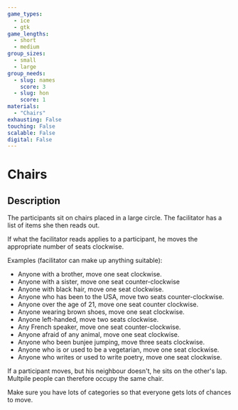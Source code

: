 ```yaml
---
game_types:
  - ice
  - gtk
game_lengths:
  - short
  - medium
group_sizes:
  - small
  - large
group_needs:
  - slug: names
    score: 3
  - slug: hon
    score: 1
materials:
  - "Chairs"
exhausting: False
touching: False
scalable: False
digital: False
---
```

# Chairs

## Description
The participants sit on chairs placed in a large circle.
The facilitator has a list of items she then reads out. 

If what the facilitator reads applies to a participant, he moves the appropriate number of seats clockwise.

Examples (facilitator can make up anything suitable):
- Anyone with a brother, move one seat clockwise.
- Anyone with a sister, move one seat counter-clockwise
- Anyone with black hair, move one seat clockwise.
- Anyone who has been to the USA, move two seats counter-clockwise.
- Anyone over the age of 21, move one seat counter clockwise.
- Anyone wearing brown shoes, move one seat clockwise.
- Anyone left-handed, move two seats clockwise.
- Any French speaker, move one seat counter-clockwise.
- Anyone afraid of any animal, move one seat clockwise.
- Anyone who been bunjee jumping, move three seats clockwise.
- Anyone who is or used to be a vegetarian, move one seat clockwise.
- Anyone who writes or used to write poetry, move one seat clockwise.

If a participant moves, but his neighbour doesn't, he sits on the other's lap. Multpile people can therefore occupy the same chair.

Make sure you have lots of categories so that everyone gets lots of chances to move.
